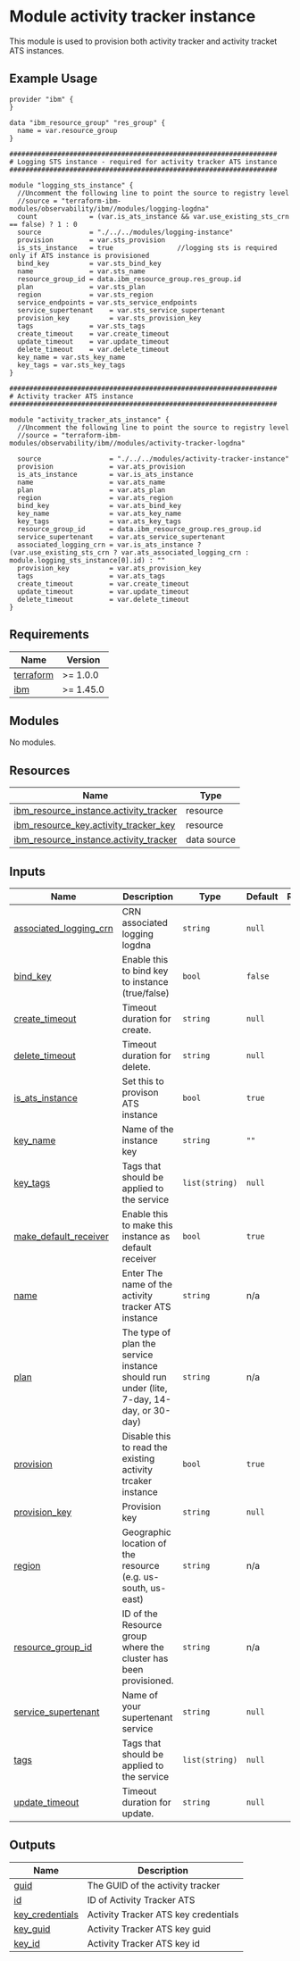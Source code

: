 # Module activity tracker instance

This module is used to provision both activity tracker and activity tracket ATS instances.

## Example Usage
```
provider "ibm" {
}

data "ibm_resource_group" "res_group" {
  name = var.resource_group
}

###################################################################
# Logging STS instance - required for activity tracker ATS instance
###################################################################

module "logging_sts_instance" {
  //Uncomment the following line to point the source to registry level
  //source = "terraform-ibm-modules/observability/ibm//modules/logging-logdna"
  count             = (var.is_ats_instance && var.use_existing_sts_crn == false) ? 1 : 0
  source            = "./../../modules/logging-instance"
  provision         = var.sts_provision
  is_sts_instance   = true                //logging sts is required only if ATS instance is provisioned
  bind_key          = var.sts_bind_key
  name              = var.sts_name
  resource_group_id = data.ibm_resource_group.res_group.id
  plan              = var.sts_plan
  region            = var.sts_region
  service_endpoints = var.sts_service_endpoints
  service_supertenant    = var.sts_service_supertenant
  provision_key          = var.sts_provision_key
  tags              = var.sts_tags
  create_timeout    = var.create_timeout
  update_timeout    = var.update_timeout
  delete_timeout    = var.delete_timeout
  key_name = var.sts_key_name
  key_tags = var.sts_key_tags
}

###################################################################
# Activity tracker ATS instance
###################################################################

module "activity_tracker_ats_instance" {
  //Uncomment the following line to point the source to registry level
  //source = "terraform-ibm-modules/observability/ibm//modules/activity-tracker-logdna"

  source                 = "./../../modules/activity-tracker-instance"
  provision              = var.ats_provision
  is_ats_instance        = var.is_ats_instance
  name                   = var.ats_name
  plan                   = var.ats_plan
  region                 = var.ats_region
  bind_key               = var.ats_bind_key
  key_name               = var.ats_key_name
  key_tags               = var.ats_key_tags
  resource_group_id      = data.ibm_resource_group.res_group.id
  service_supertenant    = var.ats_service_supertenant
  associated_logging_crn = var.is_ats_instance ? (var.use_existing_sts_crn ? var.ats_associated_logging_crn : module.logging_sts_instance[0].id) : ""
  provision_key          = var.ats_provision_key
  tags                   = var.ats_tags
  create_timeout         = var.create_timeout
  update_timeout         = var.update_timeout
  delete_timeout         = var.delete_timeout
}

```

<!-- BEGINNING OF PRE-COMMIT-TERRAFORM DOCS HOOK -->
## Requirements

| Name | Version |
|------|---------|
| <a name="requirement_terraform"></a> [terraform](#requirement\_terraform) | >= 1.0.0 |
| <a name="requirement_ibm"></a> [ibm](#requirement\_ibm) | >= 1.45.0 |

## Modules

No modules.

## Resources

| Name | Type |
|------|------|
| [ibm_resource_instance.activity_tracker](https://registry.terraform.io/providers/IBM-Cloud/ibm/latest/docs/resources/resource_instance) | resource |
| [ibm_resource_key.activity_tracker_key](https://registry.terraform.io/providers/IBM-Cloud/ibm/latest/docs/resources/resource_key) | resource |
| [ibm_resource_instance.activity_tracker](https://registry.terraform.io/providers/IBM-Cloud/ibm/latest/docs/data-sources/resource_instance) | data source |

## Inputs

| Name | Description | Type | Default | Required |
|------|-------------|------|---------|:--------:|
| <a name="input_associated_logging_crn"></a> [associated\_logging\_crn](#input\_associated\_logging\_crn) | CRN associated logging logdna | `string` | `null` | no |
| <a name="input_bind_key"></a> [bind\_key](#input\_bind\_key) | Enable this to bind key to instance (true/false) | `bool` | `false` | no |
| <a name="input_create_timeout"></a> [create\_timeout](#input\_create\_timeout) | Timeout duration for create. | `string` | `null` | no |
| <a name="input_delete_timeout"></a> [delete\_timeout](#input\_delete\_timeout) | Timeout duration for delete. | `string` | `null` | no |
| <a name="input_is_ats_instance"></a> [is\_ats\_instance](#input\_is\_ats\_instance) | Set this to provison ATS instance | `bool` | `true` | no |
| <a name="input_key_name"></a> [key\_name](#input\_key\_name) | Name of the instance key | `string` | `""` | no |
| <a name="input_key_tags"></a> [key\_tags](#input\_key\_tags) | Tags that should be applied to the service | `list(string)` | `null` | no |
| <a name="input_make_default_receiver"></a> [make\_default\_receiver](#input\_make\_default\_receiver) | Enable this to make this instance as default receiver | `bool` | `true` | no |
| <a name="input_name"></a> [name](#input\_name) | Enter The name of the activity tracker ATS instance | `string` | n/a | yes |
| <a name="input_plan"></a> [plan](#input\_plan) | The type of plan the service instance should run under (lite, 7-day, 14-day, or 30-day) | `string` | n/a | yes |
| <a name="input_provision"></a> [provision](#input\_provision) | Disable this to read the existing activity trcaker instance | `bool` | `true` | no |
| <a name="input_provision_key"></a> [provision\_key](#input\_provision\_key) | Provision key | `string` | `null` | no |
| <a name="input_region"></a> [region](#input\_region) | Geographic location of the resource (e.g. us-south, us-east) | `string` | n/a | yes |
| <a name="input_resource_group_id"></a> [resource\_group\_id](#input\_resource\_group\_id) | ID of the Resource group where the cluster has been provisioned. | `string` | n/a | yes |
| <a name="input_service_supertenant"></a> [service\_supertenant](#input\_service\_supertenant) | Name of your supertenant service | `string` | `null` | no |
| <a name="input_tags"></a> [tags](#input\_tags) | Tags that should be applied to the service | `list(string)` | `null` | no |
| <a name="input_update_timeout"></a> [update\_timeout](#input\_update\_timeout) | Timeout duration for update. | `string` | `null` | no |

## Outputs

| Name | Description |
|------|-------------|
| <a name="output_guid"></a> [guid](#output\_guid) | The GUID of the activity tracker |
| <a name="output_id"></a> [id](#output\_id) | ID of Activity Tracker ATS |
| <a name="output_key_credentials"></a> [key\_credentials](#output\_key\_credentials) | Activity Tracker ATS key credentials |
| <a name="output_key_guid"></a> [key\_guid](#output\_key\_guid) | Activity Tracker ATS key guid |
| <a name="output_key_id"></a> [key\_id](#output\_key\_id) | Activity Tracker ATS key id |
<!-- END OF PRE-COMMIT-TERRAFORM DOCS HOOK -->
